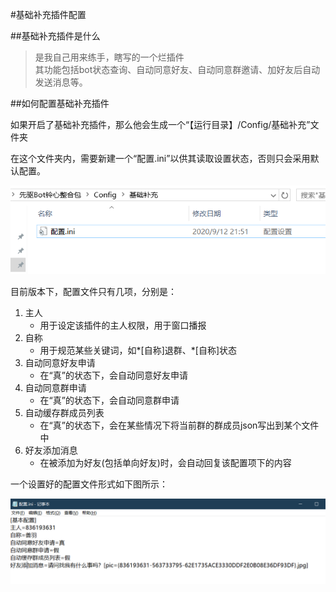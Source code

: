 #基础补充插件配置

##基础补充插件是什么
>是我自己用来练手，瞎写的一个烂插件  
其功能包括bot状态查询、自动同意好友、自动同意群邀请、加好友后自动发送消息等。

##如何配置基础补充插件  

如果开启了基础补充插件，那么他会生成一个“【运行目录】/Config/基础补充”文件夹  

在这个文件夹内，需要新建一个“配置.ini”以供其读取设置状态，否则只会采用默认配置。  
  
![Picture](/pic/12.png)  

目前版本下，配置文件只有几项，分别是：

1. 主人
   - 用于设定该插件的主人权限，用于窗口播报
2. 自称
   - 用于规范某些关键词，如*[自称]退群、*[自称]状态
3. 自动同意好友申请
   - 在“真”的状态下，会自动同意好友申请
4. 自动同意群申请
   - 在“真”的状态下，会自动同意群申请
5. 自动缓存群成员列表
   - 在“真”的状态下，会在某些情况下将当前群的群成员json写出到某个文件中
6. 好友添加消息
   - 在被添加为好友(包括单向好友)时，会自动回复该配置项下的内容

一个设置好的配置文件形式如下图所示：

![Picture](/pic/13.png) 
